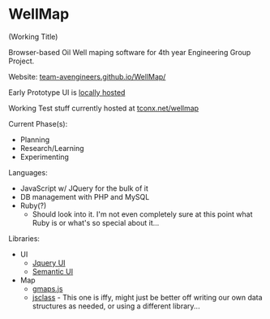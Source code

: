 WellMap
=======
(Working Title)

Browser-based Oil Well maping software for 4th year Engineering Group Project.

Website: [team-avengineers.github.io/WellMap/](http://team-avengineers.github.io/WellMap/)

Early Prototype UI is [locally hosted](http://team-avengineers.github.io/WellMap/ui_proto.html)

Working Test stuff currently hosted at [tconx.net/wellmap](http://tconx.net/wellmap/)

Current Phase(s):
* Planning
* Research/Learning
* Experimenting
	

Languages:

* JavaScript w/ JQuery for the bulk of it
* DB management with PHP and MySQL
* Ruby(?)
	* Should look into it.  I'm not even completely sure at this point what Ruby is or what's so special about it...

Libraries:

* UI
	* [Jquery UI](https://github.com/jquery/jquery-ui)
	* [Semantic UI](https://github.com/Semantic-Org/Semantic-UI)
* Map
	* [gmaps.js](https://github.com/hpneo/gmaps)
	* [jsclass](https://github.com/jcoglan/jsclass) - This one is iffy, might just be better off writing our own data structures as needed, or using a different library...

